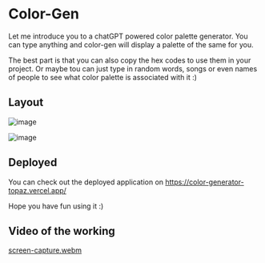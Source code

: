 # Color-Gen
 Let me introduce you to a chatGPT powered color palette generator. You can type anything and color-gen will display a palette of the same for you.

 The best part is that you can also copy the hex codes to use them in your project.
 Or maybe tou can just type in random words, songs or even names of people to see what color palette is associated with it :)

 ## Layout
![image](https://github.com/SaanviKumar13/kzilla-internal-hackathon/assets/113087236/dae3b398-1e25-45da-b5ce-0f672aad1674)

![image](https://github.com/SaanviKumar13/kzilla-internal-hackathon/assets/113087236/0859c241-c85d-48fb-bf99-ca7aef7899bf)


## Deployed
You can check out the deployed application on https://color-generator-topaz.vercel.app/

Hope you have fun using it :)

## Video of the working
[screen-capture.webm](https://github.com/SaanviKumar13/kzilla-internal-hackathon/assets/113087236/b9ae92ef-acd6-4faf-97d4-e002724ba3ff)
